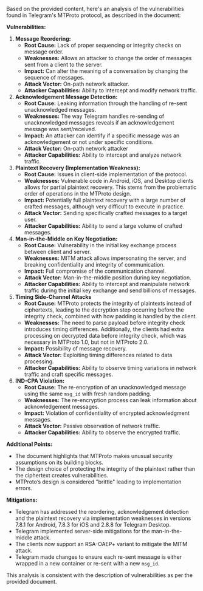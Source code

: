 Based on the provided content, here's an analysis of the vulnerabilities found in Telegram's MTProto protocol, as described in the document:

**Vulnerabilities:**

1.  **Message Reordering:**
    *   **Root Cause:** Lack of proper sequencing or integrity checks on message order.
    *   **Weaknesses:** Allows an attacker to change the order of messages sent from a client to the server.
    *   **Impact:** Can alter the meaning of a conversation by changing the sequence of messages.
    *   **Attack Vector:**  On-path network attacker.
    *   **Attacker Capabilities:** Ability to intercept and modify network traffic.
2.  **Acknowledgement Message Detection:**
    *   **Root Cause:**  Leaking information through the handling of re-sent unacknowledged messages.
    *   **Weaknesses:** The way Telegram handles re-sending of unacknowledged messages reveals if an acknowledgement message was sent/received.
    *   **Impact:**  An attacker can identify if a specific message was an acknowledgement or not under specific conditions.
    *   **Attack Vector:**  On-path network attacker
    *   **Attacker Capabilities:** Ability to intercept and analyze network traffic.
3.  **Plaintext Recovery (Implementation Weakness):**
    *   **Root Cause:** Issues in client-side implementation of the protocol.
    *   **Weaknesses:** Vulnerable code in Android, iOS, and Desktop clients allows for partial plaintext recovery. This stems from the problematic order of operations in the MTProto design.
    *   **Impact:**  Potentially full plaintext recovery with a large number of crafted messages, although very difficult to execute in practice.
    *   **Attack Vector:** Sending specifically crafted messages to a target user.
    *    **Attacker Capabilities:**  Ability to send a large volume of crafted messages.
4.  **Man-in-the-Middle on Key Negotiation:**
    *   **Root Cause:**  Vulnerability in the initial key exchange process between client and server.
    *   **Weaknesses:**  MITM attack allows impersonating the server, and breaking confidentiality and integrity of communication.
    *   **Impact:** Full compromise of the communication channel.
    *   **Attack Vector:**  Man-in-the-middle position during key negotiation.
    *    **Attacker Capabilities:**  Ability to intercept and manipulate network traffic during the initial key exchange and send billions of messages.
5.  **Timing Side-Channel Attacks**
    *   **Root Cause:**  MTProto protects the integrity of plaintexts instead of ciphertexts, leading to the decryption step occurring before the integrity check, combined with how padding is handled by the client.
    *   **Weaknesses:**  The need to parse payload before integrity check introduces timing differences. Additionally, the clients had extra processing on decrypted data before integrity check, which was necessary in MTProto 1.0, but not in MTProto 2.0.
    *   **Impact:**  Possibility of message recovery.
    *   **Attack Vector:**  Exploiting timing differences related to data processing.
    *    **Attacker Capabilities:**  Ability to observe timing variations in network traffic and craft specific messages.
6.  **IND-CPA Violation:**
    *   **Root Cause:** The re-encryption of an unacknowledged message using the same `msg_id` with fresh random padding.
    *   **Weaknesses:**  The re-encryption process can leak information about acknowledgement messages.
    *   **Impact:** Violation of confidentiality of encrypted acknowledgment messages.
    *   **Attack Vector:** Passive observation of network traffic.
    *    **Attacker Capabilities:**  Ability to observe the encrypted traffic.

**Additional Points:**

*   The document highlights that MTProto makes unusual security assumptions on its building blocks.
*   The design choice of protecting the integrity of the plaintext rather than the ciphertext creates vulnerabilities.
*   MTProto’s design is considered "brittle" leading to implementation errors.

**Mitigations:**

*   Telegram has addressed the reordering, acknowledgement detection and the plaintext recovery via implementation weaknesses in versions 7.8.1 for Android, 7.8.3 for iOS and 2.8.8 for Telegram Desktop.
*   Telegram implemented server-side mitigations for the man-in-the-middle attack.
*   The clients now support an RSA-OAEP+ variant to mitigate the MITM attack.
*   Telegram made changes to ensure each re-sent message is either wrapped in a new container or re-sent with a new `msg_id`.

This analysis is consistent with the description of vulnerabilities as per the provided document.